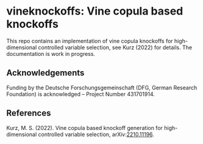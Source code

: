 # vineknockoffs: Vine copula based knockoffs 

This repo contains an implementation of vine copula knockoffs for high-dimensional controlled variable selection, see 
Kurz (2022) for details. The documentation is work in progress.

## Acknowledgements

Funding by the Deutsche Forschungsgemeinschaft (DFG, German Research
Foundation) is acknowledged – Project Number 431701914.

## References

Kurz, M. S. (2022). Vine copula based knockoff generation for high-dimensional controlled variable selection,
arXiv:[2210.11196](https://arxiv.org/abs/2210.11196).

